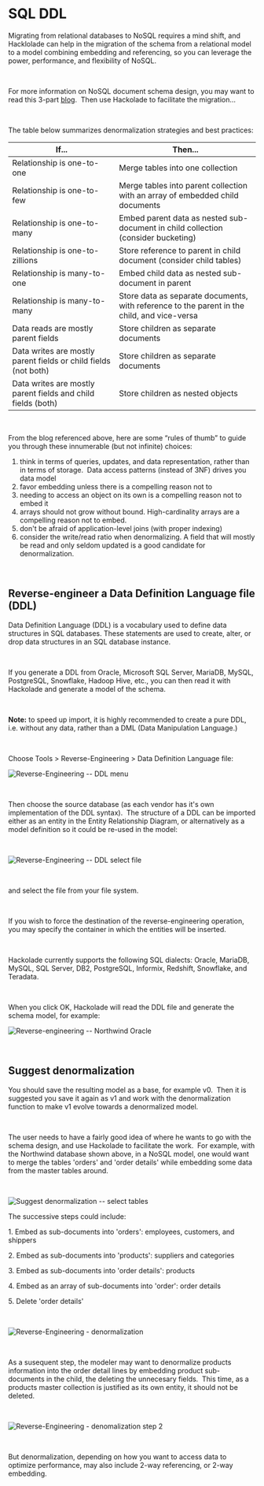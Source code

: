 # SQL DDL

Migrating from relational databases to NoSQL requires a mind shift, and Hacklolade can help in the migration of the schema from a relational model to a model combining embedding and referencing, so you can leverage the power, performance, and flexibility of NoSQL.

&nbsp;

For more information on NoSQL document schema design, you may want to read this 3-part [blog](<http://blog.mongodb.org/post/87200945828/6-rules-of-thumb-for-mongodb-schema-design-part-1> "target=\"\_blank\"").&nbsp; Then use Hackolade to facilitate the migration...

&nbsp;

The table below summarizes denormalization strategies and best practices:

| **If...** | **Then...** |
| --- | --- |
| Relationship is one-to-one | Merge tables into one collection |
| Relationship is one-to-few | Merge tables into parent collection with an array of embedded child documents |
| Relationship is one-to-many | Embed parent data as nested sub-document in child collection (consider bucketing) |
| Relationship is one-to-zillions | Store reference to parent in child document (consider child tables) |
| Relationship is many-to-one | Embed child data as nested sub-document in parent |
| Relationship is many-to-many | Store data as separate documents, with reference to the parent in the child, and vice-versa |
| Data reads are mostly parent fields | Store children as separate documents |
| Data writes are mostly parent fields or child fields (not both) | Store children as separate documents |
| Data writes are mostly parent fields and child fields (both) | Store children as nested objects |


&nbsp;

From the blog referenced above, here are some “rules of thumb” to guide you through these innumerable (but not infinite) choices:

1. think in terms of queries, updates, and data representation, rather than in terms of storage.&nbsp; Data access patterns (instead of 3NF) drives you data model
1. favor embedding unless there is a compelling reason not to
1. needing to access an object on its own is a compelling reason not to embed it
1. arrays should not grow without bound. High-cardinality arrays are a compelling reason not to embed.
1. don't be afraid of application-level joins (with proper indexing)
1. consider the write/read ratio when denormalizing. A field that will mostly be read and only seldom updated is a good candidate for denormalization.

&nbsp;

## Reverse-engineer a Data Definition Language file (DDL)

Data Definition Language (DDL) is a vocabulary used to define data structures in SQL databases. These statements are used to create, alter, or drop data structures in an SQL database instance.

&nbsp;

If you generate a DDL from Oracle, Microsoft SQL Server, MariaDB, MySQL, PostgreSQL, Snowflake, Hadoop Hive, etc., you can then read it with Hackolade and generate a model of the schema.

&nbsp;

**Note:** to speed up import, it is highly recommended to create a pure DDL, i.e. without any data, rather than a DML (Data Manipulation Language.)

&nbsp;

Choose Tools \> Reverse-Engineering \> Data Definition Language file:

![Reverse-Engineering -- DDL menu](<lib/Reverse-Engineering -- DDL menu.png>)

&nbsp;

Then choose the source database (as each vendor has it's own implementation of the DDL syntax).&nbsp; The structure of a DDL can be imported either as an entity in the Entity Relationship Diagram, or alternatively as a model definition so it could be re-used in the model:

&nbsp;

![Reverse-Engineering -- DDL select file](<lib/Reverse-Engineering -- DDL select file.png>)

&nbsp;

and select the file from your file system.

&nbsp;

If you wish to force the destination of the reverse-engineering operation, you may specify the container in which the entities will be inserted.

&nbsp;

Hackolade currently supports the following SQL dialects: Oracle, MariaDB, MySQL, SQL Server, DB2, PostgreSQL, Informix, Redshift, Snowflake, and Teradata.

&nbsp;

When you click OK, Hackolade will read the DDL file and generate the schema model, for example:

![Reverse-engineering -- Northwind Oracle](<lib/Reverse-engineering -- Northwind Oracle.png>)

&nbsp;

## Suggest denormalization

You should save the resulting model as a base, for example v0.&nbsp; Then it is suggested you save it again as v1 and work with the denormalization function to make v1 evolve towards a denormalized model.

&nbsp;

The user needs to have a fairly good idea of where he wants to go with the schema design, and use Hackolade to facilitate the work.&nbsp; For example, with the Northwind database shown above, in a NoSQL model, one would want to merge the tables 'orders' and 'order details' while embedding some data from the master tables around.

&nbsp;

![Suggest denormalization -- select tables](<lib/Suggest denormalization -- select tables.png>)

The successive steps could include:

&#49;. Embed as sub-documents into 'orders': employees, customers, and shippers

&#50;. Embed as sub-documents into 'products': suppliers and categories

&#51;. Embed as sub-documents into 'order details': products

&#52;. Embed as an array of sub-documents into 'order': order details

&#53;. Delete 'order details'

&nbsp;

![Reverse-Engineering - denormalization](<lib/Reverse-Engineering - denormalization.png>)

&nbsp;

As a susequent step, the modeler may want to denormalize products information into the order detail lines by embedding product sub-documents in the child, the deleting the unnecesary fields.&nbsp; This time, as a products master collection is justified as its own entity, it should not be deleted.

&nbsp;

![Reverse-Engineering - denomalization step 2](<lib/Reverse-Engineering - denomalization step 2.png>)

&nbsp;

But denormalization, depending on how you want to access data to optimize performance, may also include 2-way referencing, or 2-way embedding.

